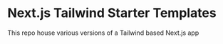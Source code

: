 # Next.js Tailwind Starter Templates

This repo house various versions of a Tailwind based Next.js app
